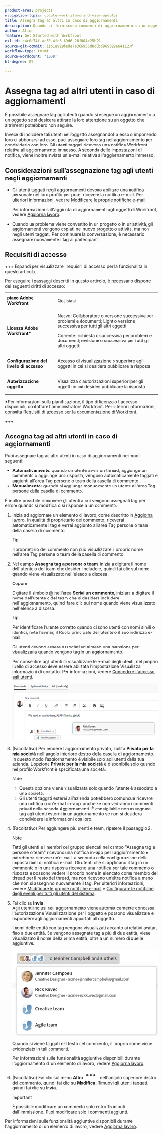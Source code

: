 ```yaml
---
product-area: projects
navigation-topic: update-work-items-and-view-updates
title: Assegna tag ad altri in caso di aggiornamenti
description: Quando si forniscono commenti di aggiornamento su un oggetto Adobe Workfront, tutti gli utenti del progetto possono visualizzare le informazioni inviate. Tuttavia, in alcuni casi gli utenti che non fanno parte del progetto potrebbero trarre vantaggio dalla visualizzazione di tali informazioni. Invece di includere tali utenti nel progetto, puoi assegnare loro tag nell’aggiornamento per condividerlo con loro. Gli utenti taggati ricevono una notifica dell’evento.
author: Alina
feature: Get Started with Workfront
exl-id: c4c0d74f-ac50-4fc5-89d6-28f004c25b29
source-git-commit: 1eb1e919bede7e366956d8c0bd969329a641123f
workflow-type: tm+mt
source-wordcount: '1008'
ht-degree: 0%

---
```


# Assegna tag ad altri utenti in caso di aggiornamenti

<!--Audited: April, 2024-->

<!--
>[!IMPORTANT]
>
>We are currently redesigning the commenting experience in Adobe Workfront.
>
>Depending on what objects you access the commenting experience for, you might see the following functionality for the Updates section:
>* The new experience
>* The legacy experience
>* The new and the legacy experience
>
>For more information about the new commenting experience and its availability, see [New commenting experience](../../product-announcements/betas/new-commenting-experience-beta/unified-commenting-experience.md). 
>
><Span class="preview"> The legacy commenting experience has been removed from projects, tasks, issues, and documents in the Preview environment. </span>
>
>The new commenting experience is available only for the Updates section of Workfront objects, and it is not available when you access updates from the following areas:
>
> * Home
> * Summary panel in lists
> * Summary panel in timesheets 
> * Summary panel in the Workload Balancer
>
><span class="preview">The new commenting experience is available in the Summary panel in lists, timesheets, and the Workload Balancer in the Preview environment and in the Production environment for customers who have opted for the fast release process. </span> 
-->

È possibile assegnare tag agli utenti quando si esegue un aggiornamento a un oggetto se si desidera attirare la loro attenzione su un oggetto che altrimenti potrebbero non seguire.

Invece di includere tali utenti nell’oggetto assegnandoli a esso o imponendo loro di abbonarsi ad esso, puoi assegnare loro tag nell’aggiornamento per condividerlo con loro. Gli utenti taggati ricevono una notifica Workfront relativa all’aggiornamento immesso. A seconda delle impostazioni di notifica, viene inoltre inviata un&#39;e-mail relativa all&#39;aggiornamento immesso.

## Considerazioni sull’assegnazione tag agli utenti negli aggiornamenti

* Gli utenti taggati negli aggiornamenti devono abilitare una notifica personale nel loro profilo per poter ricevere la notifica e-mail. Per ulteriori informazioni, vedere [Modificare le proprie notifiche e-mail](../../workfront-basics/using-notifications/activate-or-deactivate-your-own-event-notifications.md).

  Per informazioni sull&#39;aggiunta di aggiornamenti agli oggetti di Workfront, vedere [Aggiorna lavoro](../../workfront-basics/updating-work-items-and-viewing-updates/update-work.md).

* Quando un problema viene convertito in un progetto o in un’attività, gli aggiornamenti vengono copiati nel nuovo progetto o attività, ma non negli utenti taggati. Per continuare la conversazione, è necessario assegnare nuovamente i tag ai partecipanti.

## Requisiti di accesso

+++ Espandi per visualizzare i requisiti di accesso per la funzionalità in questo articolo.

Per eseguire i passaggi descritti in questo articolo, è necessario disporre dei seguenti diritti di accesso:

<table style="table-layout:auto">
 <col> 
 <col> 
 <tbody> 
  <tr> 
   <td role="rowheader"><strong>piano Adobe Workfront</strong></td> 
   <td> <p>Qualsiasi</p> </td> 
  </tr> 
  <tr> 
   <td role="rowheader"><strong>Licenza Adobe Workfront*</strong></td> 
   <td> <p>Nuovo: Collaboratore o versione successiva per problemi e documenti; Light o versione successiva per tutti gli altri oggetti</p>
   <p>Corrente: richiesta o successiva per problemi e documenti; revisione o successiva per tutti gli altri oggetti</p> </td> 
  </tr> 
  <tr> 
   <td role="rowheader"><strong>Configurazione del livello di accesso</strong></td> 
   <td> <p>Accesso di visualizzazione o superiore agli oggetti in cui si desidera pubblicare la risposta</p> </td> 
  </tr> 
  <tr> 
   <td role="rowheader"><strong>Autorizzazione oggetto</strong></td> 
   <td> <p>Visualizza o autorizzazioni superiori per gli oggetti in cui desideri pubblicare la risposta</p> </td> 
  </tr> 
 </tbody> 
</table>

*Per informazioni sulla pianificazione, il tipo di licenza o l&#39;accesso disponibili, contattare l&#39;amministratore Workfront. Per ulteriori informazioni, consulta [Requisiti di accesso per la documentazione di Workfront](/help/quicksilver/administration-and-setup/add-users/access-levels-and-object-permissions/access-level-requirements-in-documentation.md).

+++

## Assegna tag ad altri utenti in caso di aggiornamenti

Puoi assegnare tag ad altri utenti in caso di aggiornamenti nei modi seguenti:

* **Automaticamente**: quando un utente avvia un thread, aggiunge un commento o aggiunge una risposta, vengono automaticamente taggati e aggiunti all&#39;area Tag persone o team della casella di commento.
* **Manualmente**: quando si aggiunge manualmente un utente all&#39;area Tag persone della casella di commento.

È inoltre possibile rimuovere gli utenti a cui vengono assegnati tag per errore quando si modifica o si risponde a un commento.

1. Inizia ad aggiornare un elemento di lavoro, come descritto in [Aggiorna lavoro](../../workfront-basics/updating-work-items-and-viewing-updates/update-work.md). In qualità di proprietario del commento, riceverai automaticamente i tag e verrai aggiunto all’area Tag persone o team della casella di commento.

   >[!TIP]
   >
   >Il proprietario del commento non può visualizzare il proprio nome nell’area Tag persone o team della casella di commento.

1. Nel campo **Assegna tag a persone o team**, inizia a digitare il nome dell&#39;utente o del team che desideri includere, quindi fai clic sul nome quando viene visualizzato nell&#39;elenco a discesa.

   Oppure

   Digitare il simbolo @ nell&#39;area **Scrivi un commento**, iniziare a digitare il nome dell&#39;utente o del team che si desidera includere nell&#39;aggiornamento, quindi fare clic sul nome quando viene visualizzato nell&#39;elenco a discesa.

   >[!TIP]
   > 
   >Per identificare l’utente corretto quando ci sono utenti con nomi simili o identici, nota l’avatar, il Ruolo principale dell’utente o il suo indirizzo e-mail.
   > 
   >Gli utenti devono essere associati ad almeno una mansione per visualizzarla quando vengono tag in un aggiornamento.
   > 
   >Per consentire agli utenti di visualizzare le e-mail degli utenti, nel proprio livello di accesso deve essere abilitata l’impostazione Visualizza informazioni di contatto. Per informazioni, vedere [Concedere l&#39;accesso agli utenti](../../administration-and-setup/add-users/configure-and-grant-access/grant-access-other-users.md).

   ![Assegna tag a un utente](assets/tag-others-unified-commenting-with-all-tab.png)

1. (Facoltativo) Per rendere l&#39;aggiornamento privato, abilita **Privato per la mia società** nell&#39;angolo inferiore destro della casella di aggiornamento. In questo modo l’aggiornamento è visibile solo agli utenti della tua azienda. L&#39;opzione **Privato per la mia società** è disponibile solo quando nel profilo Workfront è specificata una società.

   >[!NOTE]
   >
   >* Questa opzione viene visualizzata solo quando l’utente è associato a una società.
   >* Gli utenti taggati esterni all’azienda potrebbero comunque ricevere una notifica o un’e-mail in-app, anche se non vedranno i commenti privati nella scheda Aggiornamenti. È consigliabile non assegnare tag agli utenti esterni in un aggiornamento se non si desidera condividere le informazioni con loro.

1. (Facoltativo) Per aggiungere più utenti e team, ripetere il passaggio 2. <!--insure this stays accurate-->

   >[!NOTE]
   >
   >Tutti gli utenti e i membri del gruppo elencati nel campo &quot;Assegna tag a persone o team&quot; ricevono una notifica in-app per l’aggiornamento e potrebbero ricevere un’e-mail, a seconda della configurazione delle impostazioni di notifica e-mail. Gli utenti che si applicano il tag in un commento o in una risposta ricevono una notifica per tale commento o risposta e possono vedere il proprio nome in elencato come membro del thread per il resto del thread, ma non ricevono un’altra notifica a meno che non si assegnino nuovamente il tag. Per ulteriori informazioni, vedere [Modificare le proprie notifiche e-mail](../../workfront-basics/using-notifications/activate-or-deactivate-your-own-event-notifications.md) e [Configurare le notifiche degli eventi per tutti gli utenti del sistema](../../administration-and-setup/manage-workfront/emails/configure-event-notifications-for-everyone-in-the-system.md).

1. Fai clic su **Invia**.\
   Agli utenti inclusi nell&#39;aggiornamento viene automaticamente concessa l&#39;autorizzazione Visualizzazione per l&#39;oggetto e possono visualizzare e rispondere agli aggiornamenti apportati all&#39;oggetto.

   I nomi delle entità con tag vengono visualizzati accanto ai relativi avatar, fino a due entità. Se vengono assegnate tag a più di due entità, viene visualizzato il nome della prima entità, oltre a un numero di quelle aggiuntive.

   ![](assets/members-icons-expanded-unshimmed.png)

   Quando si viene taggati nel testo del commento, il proprio nome viene evidenziato in tali commenti.

   Per informazioni sulle funzionalità aggiuntive disponibili durante l&#39;aggiornamento di un elemento di lavoro, vedere [Aggiorna lavoro](../../workfront-basics/updating-work-items-and-viewing-updates/update-work.md).

1. (Facoltativo) Fai clic sul menu **Altro** ![](assets/more-menu.png) nell&#39;angolo superiore destro del commento, quindi fai clic su **Modifica**. Rimuovi gli utenti taggati, quindi fai clic su **Invia**.

   >[!IMPORTANT]
   >
   >È possibile modificare un commento solo entro 15 minuti dall&#39;immissione. Puoi modificare solo i commenti aggiunti.


<!--
   >[!TIP]
   >
   >When using the legacy commenting experience to add comments and replies, comment owners that were not specifically tagged cannot be manually removed by people who use the new commenting experience.
-->

<!--
### Tag others on updates in the legacy Updates section

You can manually tag users in the legacy Updates section. 

1. Begin updating a work item, as described in [Update work](../../workfront-basics/updating-work-items-and-viewing-updates/update-work.md).
1. In the **Notify** field, begin typing the name of the user or team you want to include, then click the name when it appears in the drop-down list.

   Or

   Type the @ symbol in the **Start a new update** area, begin typing the name of the user or team you want to include on the update, then click the name when it appears in the drop-down list.

   >[!TIP]
   >
   >To identify the correct user when there are users with similar or identical names, notice the avatar, the user's Primary Role, or their email address. 
   >
   >Users must be associated with at least one job role to view it as you tag them in an update. 
   >
   >You must have the View Contact Info setting enabled in your access level for Users to view users' emails. For information, see [Grant access to users](../../administration-and-setup/add-users/configure-and-grant-access/grant-access-other-users.md).

   ![](assets/tag-users-in-update.png)

1. (Optional) To make the update private, enable **Private to my company** in the lower-right corner of the update box. This makes the update visible just to users in your company. The **Private to my company** option is available only when a Company is specified in your Workfront profile. 

   >[!NOTE]
   >
   >Tagged users outside the company could still receive an in-app notification or email, even though they will not see the private comments on the Updates tab. We recommend not to tag external users on an update if you do not want to share the information with them.  

1. (Optional) To add multiple users and teams, repeat step 2.

   >[!NOTE]
   >
   >All users and team members listed in the Notify field receive an in-app notification for the update and might receive an email, depending on the configuration of their email notification settings. Users who tag themselves in a comment or reply receive a notification for that comment or reply and can see their name in the Notify field for the remainder of the thread, but they do not receive another notification unless they tag themselves again. For more information, see [Modify your own email notifications](../../workfront-basics/using-notifications/activate-or-deactivate-your-own-event-notifications.md) and [Configure event notifications for everyone in the system](../../administration-and-setup/manage-workfront/emails/configure-event-notifications-for-everyone-in-the-system.md).

1. Click **Update**.  
   Users included in the update are automatically granted View permission to the object and can view and respond to updates made to the object.

   You can see who has been tagged in each reply at the top of the update thread. These users, along with any users subscribed to the object, receive a notification whenever an update or reply is made on the object.

   ![](assets/tagging-transparency-350x192.png)
-->

Per informazioni sulle funzionalità aggiuntive disponibili durante l&#39;aggiornamento di un elemento di lavoro, vedere [Aggiorna lavoro](../../workfront-basics/updating-work-items-and-viewing-updates/update-work.md).



